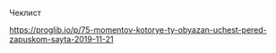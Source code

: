 Чеклист

https://proglib.io/p/75-momentov-kotorye-ty-obyazan-uchest-pered-zapuskom-sayta-2019-11-21


